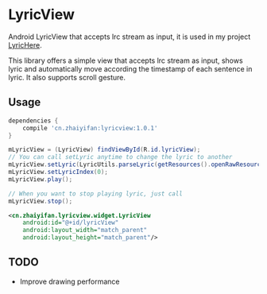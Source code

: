 LyricView
=========
Android LyricView that accepts lrc stream as input, it is used in my project [LyricHere](https://github.com/markzhai/LyricHere).

This library offers a simple view that accepts lrc stream as input, shows lyric and automatically move according the timestamp of each sentence in lyric. It also supports scroll gesture.

Usage
-----
```gradle
dependencies {
    compile 'cn.zhaiyifan:lyricview:1.0.1'
}
```

```java
mLyricView = (LyricView) findViewById(R.id.lyricView);
// You can call setLyric anytime to change the lyric to another
mLyricView.setLyric(LyricUtils.parseLyric(getResources().openRawResource(R.raw.testfile), "UTF-8"));
mLyricView.setLyricIndex(0);
mLyricView.play();

// When you want to stop playing lyric, just call
mLyricView.stop();
```

```xml
<cn.zhaiyifan.lyricview.widget.LyricView
    android:id="@+id/lyricView"
    android:layout_width="match_parent"
    android:layout_height="match_parent"/>
```

TODO
----
- Improve drawing performance
